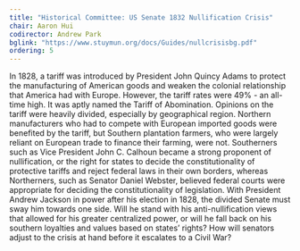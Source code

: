 ```yaml
---
title: "Historical Committee: US Senate 1832 Nullification Crisis"
chair: Aaron Hui
codirector: Andrew Park
bglink: "https://www.stuymun.org/docs/Guides/nullcrisisbg.pdf"
ordering: 5
---
```

In 1828, a tariff was introduced by President John Quincy Adams to protect the manufacturing of American goods and weaken the colonial relationship that America had with Europe. However, the tariff rates were 49% - an all-time high. It was aptly named the Tariff of Abomination. Opinions on the tariff were heavily divided, especially by geographical region.
Northern manufacturers who had to compete with European imported goods were benefited by the tariff, but Southern plantation farmers, who were largely reliant on European trade to finance their farming, were not. Southerners such as Vice President John C. Calhoun became a strong proponent of nullification, or the right for states to decide the constitutionality of protective tariffs and reject federal laws in their own borders, whereas Northerners, such as Senator Daniel Webster, believed federal courts were appropriate for deciding the constitutionality of legislation.
With President Andrew Jackson in power after his election in 1828, the divided Senate must sway him towards one side. Will he stand with his anti-nullification views that allowed for his greater centralized power, or will he fall back on his southern loyalties and values based on states’ rights? How will senators adjust to the crisis at hand before it escalates to a Civil War?

